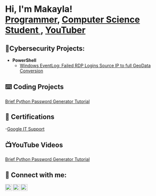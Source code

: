 <h1> Hi, I'm Makayla! <br/><a href="https://github.com/m-barkley">Programmer</a>, <a href="https://www.linkedin.com/in/makaylabarkleymb/"> Computer Science Student </a>, <a href="https://www.youtube.com/channel/UCj3Y6i7aJKC0s5crhPcd67g">YouTuber</a></h1>

<h2>🔐Cybersecurity Projects:</h2>

- <b>PowerShell</b>
  - [Windows EventLog: Failed RDP Logins Source IP to full GeoData Conversion](https://github.com/m-barkley/Sentinel-Lab)

 <h2>⌨️ Coding Projects </h2>
 
 [Brief Python Password Generator Tutorial](https://youtu.be/o9Wld8gPTFw)

<h2>🏅 Certifications </h2>

-[Google IT Support](https://www.coursera.org/account/accomplishments/professional-cert/DBUVCJP3M7UG?utm_source=link&utm_medium=certificate&utm_content=cert_image&utm_campaign=sharing_cta&utm_product=prof)

<h2>📺YouTube Videos</h2>

 [Brief Python Password Generator Tutorial](https://youtu.be/o9Wld8gPTFw)


<h2> 🤳 Connect with me:</h2>

[<img align="left" alt="MakaylaBarkley| YouTube" width="22px" src="https://cdn.jsdelivr.net/npm/simple-icons@v3/icons/youtube.svg" />][youtube]
[<img align="left" alt="MakaylaBarkley| LinkedIn" width="22px" src="https://cdn.jsdelivr.net/npm/simple-icons@v3/icons/linkedin.svg" />][linkedin]
[<img align="left" alt="MakaylaBarkley| Instagram" width="22px" src="https://cdn.jsdelivr.net/npm/simple-icons@v3/icons/instagram.svg" />][instagram]

[youtube]: https://www.youtube.com/c/makayla.barkley
[instagram]: https://www.instagram.com/null/
[linkedin]: https://linkedin.com/in/makaylabarkleymb
<!--

Here are some ideas to get you started:

- 🔭 I’m currently working on ...
- 🌱 I’m currently learning ...
- 👯 I’m looking to collaborate on ...
- 🤔 I’m looking for help with ...
- 💬 Ask me about ...
- 📫 How to reach me: ...
- 😄 Pronouns: ...
- ⚡ Fun fact: ...
-->
